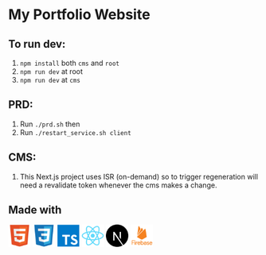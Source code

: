 # My Portfolio Website

## To run dev:

1. `npm install` both `cms` and `root`
2. `npm run dev` at root
3. `npm run dev` at `cms`

## PRD:

1. Run `./prd.sh` then
2. Run `./restart_service.sh client`

## CMS:

1. This Next.js project uses ISR (on-demand) so to trigger regeneration will need a revalidate token whenever the cms makes a change.

## Made with

<div>
  <img width="45px" src="https://raw.githubusercontent.com/devicons/devicon/c5378d6c2510ffa0b3e4475af95618a8048d6cf1/icons/html5/html5-original.svg">
  <img width="45px" src="https://raw.githubusercontent.com/devicons/devicon/master/icons/css3/css3-original.svg">
    <img width="45px" src="https://raw.githubusercontent.com/devicons/devicon/master/icons/typescript/typescript-original.svg">
  <img width="45px" src="https://raw.githubusercontent.com/devicons/devicon/master/icons/react/react-original.svg">
  <img width="45px" src="https://raw.githubusercontent.com/devicons/devicon/master/icons/nextjs/nextjs-original.svg">  
  <img width="45px" src="https://raw.githubusercontent.com/devicons/devicon/master/icons/firebase/firebase-plain-wordmark.svg">
</div>
